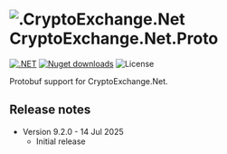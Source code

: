 # ![.CryptoExchange.Net](https://github.com/JKorf/CryptoExchange.Net/blob/ffcb7db8ff597c2f14982d68464015a748815580/CryptoExchange.Net/Icon/icon.png) CryptoExchange.Net.Proto  

[![.NET](https://img.shields.io/github/actions/workflow/status/JKorf/CryptoExchange.Net/dotnet.yml?style=for-the-badge)](https://github.com/JKorf/CryptoExchange.Net/actions/workflows/dotnet.yml) [![Nuget downloads](https://img.shields.io/nuget/dt/CryptoExchange.NetProtobuf.svg?style=for-the-badge)](https://www.nuget.org/packages/CryptoExchange.Net.Protobuf) ![License](https://img.shields.io/github/license/JKorf/CryptoExchange.Net?style=for-the-badge)

Protobuf support for CryptoExchange.Net.

## Release notes
* Version 9.2.0 - 14 Jul 2025
    * Initial release
